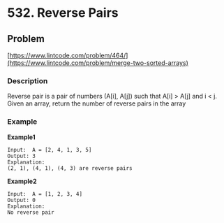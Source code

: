# 532. Reverse Pairs

## Problem

[https://www.lintcode.com/problem/464/](https://www.lintcode.com/problem/merge-two-sorted-arrays)

### Description 

Reverse pair is a pair of numbers \(A\[i\], A\[j\]\) such that A\[i\] &gt; A\[j\] and i &lt; j. Given an array, return the number of reverse pairs in the array

### Example

**Example1**

```text
Input:  A = [2, 4, 1, 3, 5]
Output: 3
Explanation:
(2, 1), (4, 1), (4, 3) are reverse pairs
```

**Example2**

```text
Input:  A = [1, 2, 3, 4]
Output: 0
Explanation:
No reverse pair
```


